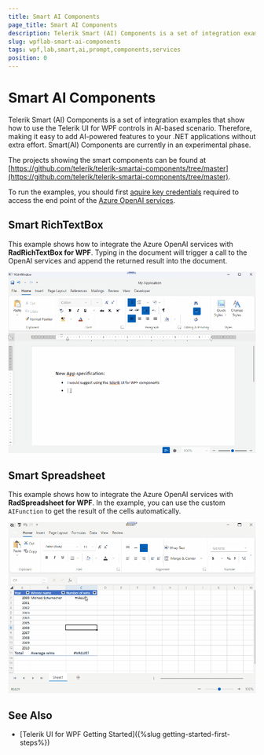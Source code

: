 ```yaml
---
title: Smart AI Components
page_title: Smart AI Components
description: Telerik Smart (AI) Components is a set of integration examples that show how to use the Telerik UI for WPF controls in AI-based scenario.
slug: wpflab-smart-ai-components
tags: wpf,lab,smart,ai,prompt,components,services
position: 0
---
```


# Smart AI Components

Telerik Smart (AI) Components is a set of integration examples that show how to use the Telerik UI for WPF controls in AI-based scenario. Therefore, making it easy to add AI-powered features to your .NET applications without extra effort. Smart(AI) Components are currently in an experimental phase.

The projects showing the smart components can be found at [https://github.com/telerik/telerik-smartai-components/tree/master](https://github.com/telerik/telerik-smartai-components/tree/master).

To run the examples, you should first [aquire key credentials](https://learn.microsoft.com/en-us/azure/ai-services/openai/reference#authentication) required to access the end point of the [Azure OpenAI services](https://learn.microsoft.com/en-us/azure/ai-services/openai/reference).

## Smart RichTextBox

This example shows how to integrate the Azure OpenAI services with __RadRichTextBox for WPF__. Typing in the document will trigger a call to the OpenAI services and append the returned result into the document.

![Gif showing how to use the Telerik WPF Smart RadRichTextBox application](images/wpflab-smart-ai-components-0.gif)

## Smart Spreadsheet

This example shows how to integrate the Azure OpenAI services with __RadSpreadsheet for WPF__. In the example, you can use the custom `AIFunction` to get the result of the cells automatically.

![Gif showing how to use the Telerik WPF Smart RadRichTextBox application](images/wpflab-smart-ai-components-1.gif)

## See Also  
* [Telerik UI for WPF Getting Started]({%slug getting-started-first-steps%})
